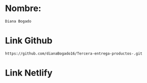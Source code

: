 # Nombre:
```sh
Diana Bogado
```


# Link Github
```sh
https://github.com/dianaBogado16/Tercera-entrega-productos-.git 
```

# Link Netlify
```sh

```